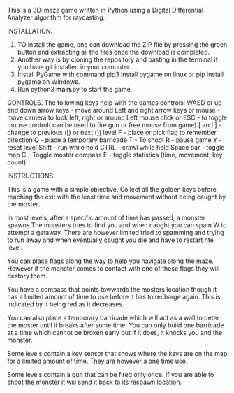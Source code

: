 This is a 3D-maze game written in Python using a Digital Differential Analyzer algorithm for raycasting.

INSTALLATION.
1. TO install the game, one can download the ZIP file by pressing the green button and extracting all the files once the download is completed.
2. Another way is by cloning the repository and pasting in the terminal if you have git installed in your computer. 
3. Install PyGame with command pip3 install pygame on linux or pip install pygame on Windows.
4. Run python3 __main__.py to start the game.

CONTROLS.
The following keys help with the games controls:
WASD or up and down arrow keys - move around
Left and right arrow keys or mouse - move camera to look left, right or around
Left mouse click or ESC - to toggle mouse control( can be used to fire gun or free mouse from game)
[ and ] - change to previous ([) or next (]) level
F - place or pick flag to remember direction
Q - place a temporary barricade
T - To shoot 
R - pause game
Y - reset level
Shift - run while held
CTRL - crawl while held
Space bar - toggle map
C - Toggle moster compass
E - toggle statistics (time, movement, key count)

INSTRUCTIONS.

This is a game with a simple objective. Collect all the golden keys before reaching the exit with the least time and movement without being caught by the moster.

In most levels, after a specific amount of time has passed, a monster spawns.The monsters tries to find you and when caught you can spam W to attempt a getaway. There are however limited tried to spamming and  trying to run away and when eventually caught you die and have to restart hte level.

You can place flags along the way to help you navigate along the maze. However if the monster comes to contact with one of these flags they will destory them.

You have a compass that points towwards the mosters location though it has a limited amount of time to use before it has to recharge again. This is indicated by it being red as it decreases.

You can also place a temporary barricade which will act as a wall to deter the moster until it breaks after some time. You can only build one barricade at a time which cannot be broken early but if it does, it knocks you and the monster.

Some levels contain a key sensor that shows where the keys are on the map for a limited amount of time. They are however a one time use.

Some levels contain a gun that can be fired only once. If you are able to shoot the monster it wiil send it back to its respawn location.